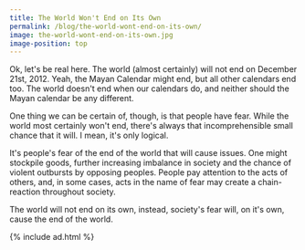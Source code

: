 ```yaml
---
title: The World Won't End on Its Own
permalink: /blog/the-world-wont-end-on-its-own/
image: the-world-wont-end-on-its-own.jpg
image-position: top
---
```


Ok, let's be real here. The world (almost certainly) will not end on December 21st, 2012. Yeah, the Mayan Calendar might end, but all other calendars end too. The world doesn't end when our calendars do, and neither should the Mayan calendar be any different.

One thing we can be certain of, though, is that people have fear. While the world most certainly won't end, there's always that incomprehensible small chance that it will. I mean, it's only logical.

It's people's fear of the end of the world that will cause issues. One might stockpile goods, further increasing imbalance in society and the chance of violent outbursts by opposing peoples. People pay attention to the acts of others, and, in some cases, acts in the name of fear may create a chain-reaction throughout society.

The world will not end on its own, instead, society's fear will, on it's own, cause the end of the world.

{% include ad.html %}